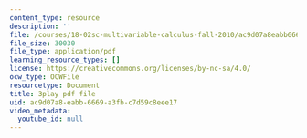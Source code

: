 ```yaml
---
content_type: resource
description: ''
file: /courses/18-02sc-multivariable-calculus-fall-2010/ac9d07a8eabb6669a3fbc7d59c8eee17_BefxsWy1HqY.pdf
file_size: 30030
file_type: application/pdf
learning_resource_types: []
license: https://creativecommons.org/licenses/by-nc-sa/4.0/
ocw_type: OCWFile
resourcetype: Document
title: 3play pdf file
uid: ac9d07a8-eabb-6669-a3fb-c7d59c8eee17
video_metadata:
  youtube_id: null
---
```

